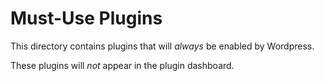 # Must-Use Plugins

This directory contains plugins that will *always* be enabled by Wordpress.

These plugins will *not* appear in the plugin dashboard.